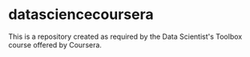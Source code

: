 datasciencecoursera
===================

This is a repository created as required by the Data Scientist's Toolbox course offered by Coursera.
